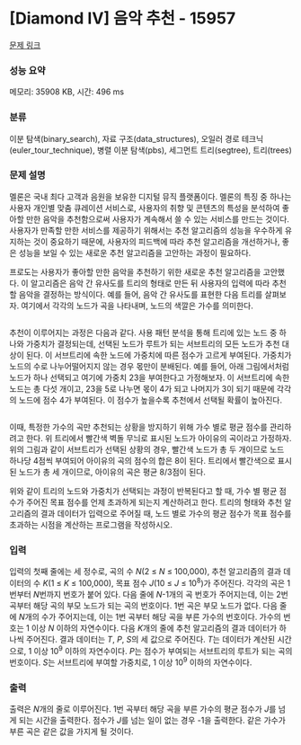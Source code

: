# [Diamond IV] 음악 추천 - 15957 

[문제 링크](https://www.acmicpc.net/problem/15957) 

### 성능 요약

메모리: 35908 KB, 시간: 496 ms

### 분류

이분 탐색(binary_search), 자료 구조(data_structures), 오일러 경로 테크닉(euler_tour_technique), 병렬 이분 탐색(pbs), 세그먼트 트리(segtree), 트리(trees)

### 문제 설명

<p>멜론은 국내 최다 고객과 음원을 보유한 디지털 뮤직 플랫폼이다. 멜론의 특징 중 하나는 사용자 개인별 맞춤 큐레이션 서비스로, 사용자의 취향 및 콘텐츠의 특성을 분석하여 좋아할 만한 음악을 추천함으로써 사용자가 계속해서 쓸 수 있는 서비스를 만드는 것이다. 사용자가 만족할 만한 서비스를 제공하기 위해서는 추천 알고리즘의 성능을 우수하게 유지하는 것이 중요하기 때문에, 사용자의 피드백에 따라 추천 알고리즘을 개선하거나, 좋은 성능을 보일 수 있는 새로운 추천 알고리즘을 고안하는 과정이 필요하다.</p>

<p>프로도는 사용자가 좋아할 만한 음악을 추천하기 위한 새로운 추천 알고리즘을 고안했다. 이 알고리즘은 음악 간 유사도를 트리의 형태로 만든 뒤 사용자의 입력에 따라 추천할 음악을 결정하는 방식이다. 예를 들어, 음악 간 유사도를 표현한 다음 트리를 살펴보자. 여기에서 각각의 노드가 곡을 나타내며, 노드의 색깔은 가수를 의미한다.</p>

<p style="text-align: center;"><img alt="" src="https://upload.acmicpc.net/25393cc3-1622-4ad8-a58a-ef05d12ee2a8/-/preview/"></p>

<p>추천이 이루어지는 과정은 다음과 같다. 사용 패턴 분석을 통해 트리에 있는 노드 중 하나와 가중치가 결정되는데, 선택된 노드가 루트가 되는 서브트리의 모든 노드가 추천 대상이 된다. 이 서브트리에 속한 노드에 가중치에 따른 점수가 고르게 부여된다. 가중치가 노드의 수로 나누어떨어지지 않는 경우 몫만이 분배된다. 예를 들어, 아래 그림에서처럼 노드가 하나 선택되고 여기에 가중치 23을 부여한다고 가정해보자. 이 서브트리에 속한 노드는 총 다섯 개이고, 23을 5로 나누면 몫이 4가 되고 나머지가 3이 되기 때문에 각각의 노드에 점수 4가 부여된다. 이 점수가 높을수록 추천에서 선택될 확률이 높아진다.</p>

<p style="text-align: center;"><img alt="" src="https://upload.acmicpc.net/087e9adf-674d-4fc1-b41c-04316246bfaa/-/preview/"></p>

<p>이때, 특정한 가수의 곡만 추천되는 상황을 방지하기 위해 가수 별로 평균 점수를 관리하려고 한다. 위 트리에서 빨간색 벽돌 무늬로 표시된 노드가 아이유의 곡이라고 가정하자. 위의 그림과 같이 서브트리가 선택된 상황의 경우, 빨간색 노드가 총 두 개이므로 노드 하나당 4점씩 부여되어 아이유의 곡의 점수의 합은 8이 된다. 트리에서 빨간색으로 표시된 노드가 총 세 개이므로, 아이유의 곡은 평균 8/3점이 된다.</p>

<p>위와 같이 트리의 노드와 가중치가 선택되는 과정이 반복된다고 할 때, 가수 별 평균 점수가 주어진 목표 점수를 언제 초과하게 되는지 계산하려고 한다. 트리의 형태와 추천 알고리즘의 결과 데이터가 입력으로 주어질 때, 노드 별로 가수의 평균 점수가 목표 점수를 초과하는 시점을 계산하는 프로그램을 작성하시오.</p>

### 입력 

 <p>입력의 첫째 줄에는 세 정수로, 곡의 수 <em>N</em>(2 ≤ <em>N</em> ≤ 100,000), 추천 알고리즘의 결과 데이터의 수 <em>K</em>(1 ≤ <em>K</em> ≤ 100,000), 목표 점수 <em>J</em>(10 ≤ <em>J</em> ≤ 10<sup>8</sup>)가 주어진다. 각각의 곡은 1번부터 <em>N</em>번까지 번호가 붙어 있다. 다음 줄에 <em>N</em>-1개의 곡 번호가 주어지는데, 이는 2번 곡부터 해당 곡의 부모 노드가 되는 곡의 번호이다. 1번 곡은 부모 노드가 없다. 다음 줄에 <em>N</em>개의 수가 주어지는데, 이는 1번 곡부터 해당 곡을 부른 가수의 번호이다. 가수의 번호는 1 이상 <em>N</em> 이하의 자연수이다. 다음 <em>K</em>개의 줄에 추천 알고리즘의 결과 데이터가 하나씩 주어진다. 결과 데이터는 <em>T</em>, <em>P</em>, <em>S</em>의 세 값으로 주어진다. <em>T</em>는 데이터가 계산된 시간으로, 1 이상 10<sup>9</sup> 이하의 자연수이다. <em>P</em>는 점수가 부여되는 서브트리의 루트가 되는 곡의 번호이다. <em>S</em>는 서브트리에 부여할 가중치로, 1 이상 10<sup>9</sup> 이하의 자연수이다.</p>

### 출력 

 <p>출력은 <em>N</em>개의 줄로 이루어진다. 1번 곡부터 해당 곡을 부른 가수의 평균 점수가 <em>J</em>를 넘게 되는 시간을 출력한다. 점수가 <em>J</em>를 넘는 일이 없는 경우 -1을 출력한다. 같은 가수가 부른 곡은 같은 값을 가지게 될 것이다.</p>

